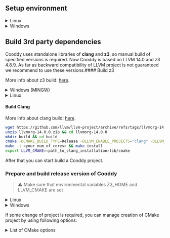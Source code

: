 ## Setup environment
  


<details>

<summary>Linux
</summary>
Firstly you need to install **gcc**, **make**. Any version, which supports c++-17, but we recommend to use gcc-8 and above.



```
apt-get update && apt-get install python3 python3-distutils make git gcc-8 g++-8 libz-dev wget unzip libtinfo-dev libssl-dev -y
ln -sf /usr/bin/gcc-8 /usr/bin/gcc && ln -sf /usr/bin/g++-8 /usr/bin/g++
ln -sf /usr/bin/gcc-8 /usr/bin/cc && ln -sf /usr/bin/g++-8 /usr/bin/c++
```

Install **cmake**, at least version 3.25.0.



```bash
wget https://github.com/Kitware/CMake/archive/refs/tags/v3.25.0.zip
unzip v3.25.0.zip && cd v3.25.0.zip
mkdir build && cd build
../configure
make -j <your_num_of_cores>
make install
```


</details>



<details>

<summary>Windows
</summary>

* Install [mingw](https://www.mingw-w64.org/downloads/#msys2) with support of c++-17. Add <your_mingw_root_installation_dir>\mingw64\bin to your environmental variable PATH, if not presented already.
* Install [cmake](https://cmake.org/download/) at least version 3.25.1. Add <your_cmake_root_installation_dir>\bin to your environmental variable PATH, if not presented already.
</details>

## Build 3rd party dependencies
Cooddy uses standalone libraries of **clang** and **z3**, so manual build of specified versions is required. Now Cooddy is based on LLVM 14.0 and z3 4.8.9. As far as backward compatibility of LLVM project is not guaranteed we recommend to use these versions.#### Build z3

More info about z3 build: [here](https://github.com/Z3Prover/z3).



<details>

<summary>Windows (MINGW)
</summary>


```bash
wget https://github.com/Z3Prover/z3/archive/refs/tags/z3-4.8.9.zip
unzip z3-4.8.9.zip && cd z3-4.8.9
mkdir build && cd build
cmake -DZ3_BUILD_LIBZ3_SHARED=TRUE -G "CodeBlocks - MinGW Makefiles" -DCMAKE_INSTALL_PREFIX=<path_to_z3_installation> -DCMAKE_BUILD_TYPE=Release ../
make -j <your_cores_num>
make install
export Z3_HOME=<path_to_z3_installation>
```


</details>



<details>

<summary>Linux
</summary>


```
wget https://github.com/Z3Prover/z3/releases/download/z3-4.8.9/z3-4.8.9-x64-ubuntu-16.04.zip
unzip z3-4.8.9-x64-ubuntu-16.04.zip
export Z3_HOME=<path_to_z3_installation>
```


</details>

#### Build Clang
More info about clang build: [here](https://llvm.org/docs/GettingStarted.html#getting-the-source-code-and-building-llvm).



```bash
wget https://github.com/llvm/llvm-project/archive/refs/tags/llvmorg-14.0.0.zip
unzip llvmorg-14.0.0.zip && cd llvmorg-14.0.0
mkdir build && cd build
cmake -DCMAKE_BUILD_TYPE=Release -DLLVM_ENABLE_PROJECTS="clang" -DLLVM_ENABLE_TERMINFO=OFF -DCMAKE_CXX_STANDARD=17 -DCMAKE_INSTALL_PREFIX=<path_to_clang_installation> -DLLVM_INCLUDE_TESTS=OFF -DLLVM_INCLUDE_EXAMPLES=OFF ../llvm
make -j <your_num_of_cores> && make install
export LLVM_CMAKE=<path_to_clang_installation>lib/cmake
```




After that you can start build a Cooddy project.

### Prepare and build release version of Cooddy
> ⚠️ Make sure that environmental variables Z3_HOME and LLVM_CMAKE are set




<details>

<summary>Linux
</summary>


```bash
git clone https://github.com/program-analysis-team/cooddy.git && cd cooddy
mkdir build && cd build
cmake -DCMAKE_BUILD_TYPE=Release -G 'CodeBlocks - Unix Makefiles' ../
make -j <your_cores_num>
```


</details>




<details>

<summary>Windows
</summary>


```bash
git clone https://github.com/program-analysis-team/cooddy.git && cd cooddy
mkdir build && cd build
cmake -DCMAKE_BUILD_TYPE=Release -G "CodeBlocks - MinGW Makefiles" ../
make -j <your_cores_num>
```


</details>


If some change of project is required, you can manage creation of CMake project by using following options:




<details>

<summary>List of CMake options
</summary>
  






| Option | Description | Usage example |
| --- | --- | --- |
| Z3_HOME | path to Z3 installation, required if environmental variable was not set | cmake -DZ3_HOME=<path_to_your_installation> -DCMAKE_BUILD_TYPE=Release -G 'CodeBlocks - Unix Makefiles' . |
| LLVM_CMAKE | path to cmake installation, required if environmental variable was not set | cmake -DLLVM_CMAKE=<path_to_your_installation>/lib/cmake -DCMAKE_BUILD_TYPE=Release -G 'CodeBlocks - Unix Makefiles' . |
| USE_SANITIZER | Enable Asan sanitaizer. Use **only** in debug build, since it can greatly slow down analyses time. Disabled by default | cmake -DCMAKE_BUILD_TYPE=Debug -G 'CodeBlocks - Unix Makefiles' -DUSE_SANITIZER=ON . |


</details>
